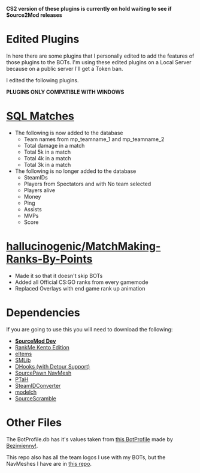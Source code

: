 **CS2 version of these plugins is currently on hold waiting to see if Source2Mod releases**


# Edited Plugins

In here there are some plugins that I personally edited to add the features of those plugins to the BOTs. I'm using these edited plugins on a Local Server because on a public server I'll get a Token ban.

I edited the following plugins.

**PLUGINS ONLY COMPATIBLE WITH WINDOWS**

# [SQL Matches](https://forums.alliedmods.net/showthread.php?t=312488)
- The following is now added to the database
  - Team names from mp_teamname_1 and mp_teamname_2
  - Total damage in a match
  - Total 5k in a match
  - Total 4k in a match
  - Total 3k in a match
- The following is no longer added to the database
  - SteamIDs
  - Players from Spectators and with No team selected
  - Players alive
  - Money
  - Ping
  - Assists
  - MVPs
  - Score

# [hallucinogenic/MatchMaking-Ranks-By-Points](https://github.com/hallucinogenic/MatchMaking-Ranks-By-Points)
- Made it so that it doesn't skip BOTs
- Added all Official CS:GO ranks from every gamemode
- Replaced Overlays with end game rank up animation

# Dependencies
If you are going to use this you will need to download the following:
- **[SourceMod Dev](https://www.sourcemod.net/downloads.php?branch=dev)**
- [RankMe Kento Edition](https://forums.alliedmods.net/showthread.php?p=2467665)
- [eItems](https://github.com/ESK0/eItems)
- [SMLib](https://github.com/bcserv/smlib/tree/transitional_syntax)
- [DHooks (with Detour Support)](https://forums.alliedmods.net/showpost.php?p=2588686&postcount=589)
- [SourcePawn NavMesh](https://github.com/KitRifty/sourcepawn-navmesh)
- [PTaH](https://ptah.zizt.ru/)
- [SteamIDConverter](https://forums.alliedmods.net/showthread.php?t=333459)
- [modelch](https://github.com/SAZONISCHE/modelch)
- [SourceScramble](https://github.com/nosoop/SMExt-SourceScramble/releases)

# Other Files

The BotProfile.db has it's values taken from [this BotProfile](https://gamebanana.com/scripts/9293) made by [Bezimienny!](https://gamebanana.com/members/1398309).

This repo also has all the team logos I use with my BOTs, but the NavMeshes I have are in [this repo](https://github.com/manicogaming/NavMeshes).
